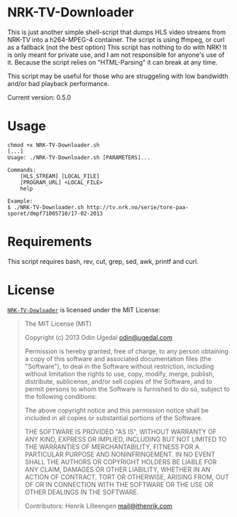 NRK-TV-Downloader
======================
This is just another simple shell-script that dumps HLS video streams from NRK-TV into a h264-MPEG-4 container.
The script is using ffmpeg, or curl as a fallback (not the best option) 
This script has nothing to do with NRK!
It is only meant for private use, and I am not responsible for anyone's use of it. 
Because the script relies on "HTML-Parsing" it can break at any time.


This script may be useful for those who are struggeling with low bandwidth and/or bad playback performance.

Current version: 0.5.0

Usage
======================
    chmod +x NRK-TV-Downloader.sh
    [...]
    Usage: ./NRK-TV-Downloader.sh [PARAMETERS]...

    Commands:
        [HLS_STREAM] [LOCAL_FILE]
        [PROGRAM_URL] <LOCAL_FILE>
        help 

    Example: 
    $ ./NRK-TV-Downloader.sh http://tv.nrk.no/serie/tore-paa-sporet/dmpf71005710/17-02-2013
	

Requirements
======================
This script requires bash, rev, cut, grep, sed, awk, printf and curl.

License
======================
[`NRK-TV-Dowloader`](https://github.com/odinuge/NRK-TV-Downloader)
is licensed under the MIT License:

> The MIT License (MIT)
>
> Copyright (c) 2013 Odin Ugedal <odin@ugedal.com>
>
> Permission is hereby granted, free of charge, to any person obtaining a copy
> of this software and associated documentation files (the "Software"), to deal
> in the Software without restriction, including without limitation the rights
> to use, copy, modify, merge, publish, distribute, sublicense, and/or sell
> copies of the Software, and to permit persons to whom the Software is
> furnished to do so, subject to the following conditions:
>
> The above copyright notice and this permission notice shall be included in
> all copies or substantial portions of the Software.
>
> THE SOFTWARE IS PROVIDED "AS IS", WITHOUT WARRANTY OF ANY KIND, EXPRESS OR
> IMPLIED, INCLUDING BUT NOT LIMITED TO THE WARRANTIES OF MERCHANTABILITY,
> FITNESS FOR A PARTICULAR PURPOSE AND NONINFRINGEMENT. IN NO EVENT SHALL THE
> AUTHORS OR COPYRIGHT HOLDERS BE LIABLE FOR ANY CLAIM, DAMAGES OR OTHER
> LIABILITY, WHETHER IN AN ACTION OF CONTRACT, TORT OR OTHERWISE, ARISING FROM,
> OUT OF OR IN CONNECTION WITH THE SOFTWARE OR THE USE OR OTHER DEALINGS IN
> THE SOFTWARE.
>
> Contributors:
> Henrik Lilleengen <mail@ithenrik.com>
>

